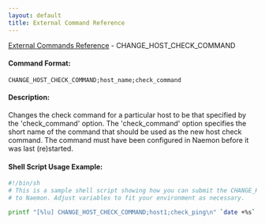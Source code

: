 ```yaml
---
layout: default
title: External Command Reference
---
```


<!--
************************************************
* AUTO GENERATED PAGE - USE ./update SCRIPT
************************************************
-->

<span class="glyphicon glyphicon-arrow-up"></span><a href="index.html"> External Commands Reference</a> - CHANGE_HOST_CHECK_COMMAND<br>

#### Command Format:

`CHANGE_HOST_CHECK_COMMAND;host_name;check_command`

#### Description:

Changes the check command for a particular host to be that specified by the 'check_command' option. The 'check_command' option specifies the short name of the command that should be used as the new host check command. The command must have been configured in Naemon before it was last (re)started.

#### Shell Script Usage Example:

```sh
#!/bin/sh
# This is a sample shell script showing how you can submit the CHANGE_HOST_CHECK_COMMAND command
# to Naemon. Adjust variables to fit your environment as necessary.

printf "[%lu] CHANGE_HOST_CHECK_COMMAND;host1;check_ping\n" `date +%s` > /var/lib/naemon/naemon.cmd
```
